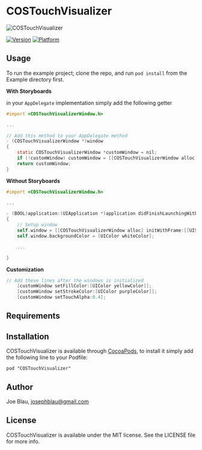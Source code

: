 # COSTouchVisualizer

![COSTouchVisualizer](https://raw.githubusercontent.com/conopsys/COSTouchVisualizer/master/touchvisdemo.gif "COSTouchVisualizer iOS")

[![Version](http://cocoapod-badges.herokuapp.com/v/COSTouchVisualizer/badge.png)](http://cocoadocs.org/docsets/COSTouchVisualizer)
[![Platform](http://cocoapod-badges.herokuapp.com/p/COSTouchVisualizer/badge.png)](http://cocoadocs.org/docsets/COSTouchVisualizer)

## Usage

To run the example project; clone the repo, and run `pod install` from the Example directory first.

**With Storyboards**

 in your `AppDelegate` implementation simply add the following getter

```objective-c
#import <COSTouchVisualizerWindow.h>

...

// Add this method to your AppDelegate method
- (COSTouchVisualizerWindow *)window
{
    static COSTouchVisualizerWindow *customWindow = nil;
    if (!customWindow) customWindow = [[COSTouchVisualizerWindow alloc] initWithFrame:[[UIScreen mainScreen] bounds]];
    return customWindow;
}
```

**Without Storyboards**
```objective-c
#import <COSTouchVisualizerWindow.h>

...

- (BOOL)application:(UIApplication *)application didFinishLaunchingWithOptions:(NSDictionary *)launchOptions
{
    // Setup window
    self.window = [[COSTouchVisualizerWindow alloc] initWithFrame:[[UIScreen mainScreen] bounds]];
    self.window.backgroundColor = [UIColor whiteColor];

    ...

}
```

**Customization**

```objective-c
// Add these lines after the windows is initialized
    [customWindow setFillColor:[UIColor yellowColor]];
    [customWindow setStrokeColor:[UIColor purpleColor]];
    [customWindow setTouchAlpha:0.4];

```

## Requirements

## Installation

COSTouchVisualizer is available through [CocoaPods](http://cocoapods.org), to install
it simply add the following line to your Podfile:

    pod "COSTouchVisualizer"

## Author

Joe Blau, josephblau@gmail.com

## License

COSTouchVisualizer is available under the MIT license. See the LICENSE file for more info.
